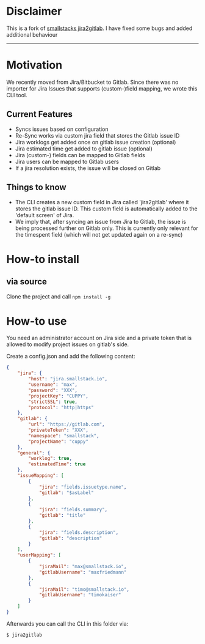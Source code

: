 # Disclaimer

This is a fork of [smallstacks jira2gitlab](https://gitlab.com/smallstack/jira2gitlab). I have fixed some bugs and added additional behaviour

---

# Motivation
We recently moved from Jira/Bitbucket to Gitlab. Since there was no importer for Jira Issues that supports (custom-)field mapping, we wrote this CLI tool.

## Current Features
- Syncs issues based on configuration
- Re-Sync works via custom jira field that stores the Gitlab issue ID
- Jira worklogs get added once on gitlab issue creation (optional)
- Jira estimated time get added to gitlab issue (optional)
- Jira (custom-) fields can be mapped to Gitlab fields
- Jira users can be mapped to Gitlab users
- If a jira resolution exists, the issue will be closed on Gitlab

## Things to know
- The CLI creates a new custom field in Jira called 'jira2gitlab' where it stores the gitlab issue ID. This custom field is automatically added to the 'default screen' of Jira.
- We imply that, after syncing an issue from Jira to Gitlab, the issue is being processed further on Gitlab only. This is currently only relevant for the timespent field (which will not get updated again on a re-sync)

# How-to install 
## via source
Clone the project and call `npm install -g`

# How-to use
You need an administrator account on Jira side and a private token that is allowed to modify project issues on gitlab's side.

Create a config.json and add the following content: 

```json
{
    "jira": {
        "host": "jira.smallstack.io",
        "username": "max",
        "password": "XXX",
        "projectKey": "CUPPY",
        "strictSSL": true,
        "protocol": "http|https"
    },
    "gitlab": {
        "url": "https://gitlab.com",
        "privateToken": "XXX",
        "namespace": "smallstack",
        "projectName": "cuppy"
    },
    "general": {
        "worklog": true,
        "estimatedTime": true
    },
    "issueMapping": [
        {
            "jira": "fields.issuetype.name",
            "gitlab": "$asLabel"
        },
        {
            "jira": "fields.summary",
            "gitlab": "title"
        },
        {
            "jira": "fields.description",
            "gitlab": "description"
        }
    ],
    "userMapping": [
        {
            "jiraMail": "max@smallstack.io",
            "gitlabUsername": "maxfriedmann"
        },
        {
            "jiraMail": "timo@smallstack.io",
            "gitlabUsername": "timokaiser"
        }
    ]
}
```

Afterwards you can call the CLI in this folder via:

```bash
$ jira2gitlab
```
